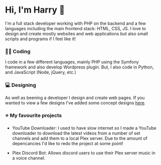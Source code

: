 # Hi, I'm Harry 👋

I'm a full stack developer working with PHP on the backend and a few languages including the main frontend stack: HTML, CSS, JS. I love to design and create mostly websites and web applications but also small scripts and programs if I feel like it!

### 👨‍💻 Coding

I code in a few different languages, mainly PHP using the Symfony framework and also develop Wordpress plugin. But, I also code in Python, and JavaScript (Node, jQuery, etc.)


### 💻 Designing

As well as beening a developer I design and create web pages. If you wanted to view a few designs I've added some concept designs [here](concepts/readme.md).


### ⭐ My favourite projects

- YouTube Downloader: I used to have slow internet so I made a YouTube downloader to download the latest videos from a number of set channels and add them to a local Plex server. Due to the amount of depencancies I'd like to redo the project at some point!

- Plex Discord Bot: Allows discord users to use their Plex server music in a voice channel.